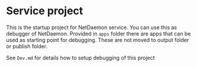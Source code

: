 # Service project
This is the startup project for NetDaemon service. You can use this as debugger of NetDaemon. Provided in `apps` folder there are apps that can be used as starting point for debugging. These are not moved to output folder or publish folder. 

See `Dev.md` for details how to setup debugging of this project